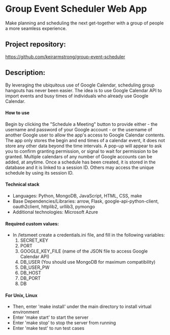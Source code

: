 # Group Event Scheduler Web App
Make planning and scheduling the next get-together with a group of people a more seamless experience.

## Project repository:
https://github.com/keirarmstrong/group-event-scheduler

## Description:
By leveraging the ubiquitous use of Google Calendar, scheduling group hangouts has never been easier. The idea is to use Google Calendar API to import events and busy times of individuals who already use Google Calendar.

#### How to use
Begin by clicking the "Schedule a Meeting" button to provide either - the username and password of your Google account
       - or the username of another Google user 
to allow the app's access to Google Calendar contents. The app only stores the begin and end times of a calendar event, it does not store any other data beyond the time intervals. A pop-up will appear to ask you to confirm granting permission, or signal to wait for permission to be granted. Multiple calendars of any number of Google accounts can be added, at anytime. Once a schedule has been created, it is stored in the database and it is linked to a session ID. Others may access the unique schedule by using its session ID.       

#### Technical stack
- Languages: Python, MongoDB, JavaScript, HTML, CSS, make
- Base Dependencies/Libraries: arrow, Flask, google-api-python-client, oauth2client, httplib2, urllib3, pymongo
- Additional technologies: Microsoft Azure

#### Required custom values:
- In /letsmeet create a credentials.ini file, and fill in the following variables:
    1. SECRET_KEY
    2. PORT
    3. GOOGLE_KEY_FILE  (name of the JSON file to access Google Calendar API)
    4. DB_USER  (You should use MongoDB for maximum compatibility)
    5. DB_USER_PW
    6. DB_HOST
    7. DB_PORT
    8. DB
  
 #### For Unix, Linux
- Then, enter 'make install' under the main directory to install virtual environment
- Enter 'make start' to start the server
- Enter 'make stop' to stop the server from running
- Enter 'make test' to run test cases
